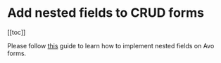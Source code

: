 # Add nested fields to CRUD forms

[[toc]]

Please follow [this](./resource-tools.html#add-custom-fields-on-forms) guide to learn how to implement nested fields on Avo forms.

